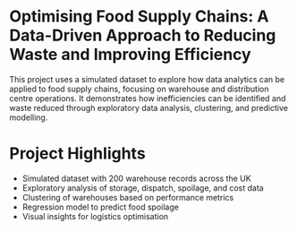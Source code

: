 
# Optimising Food Supply Chains: A Data-Driven Approach to Reducing Waste and Improving Efficiency

This project uses a simulated dataset to explore how data analytics can be applied to food supply chains, focusing on warehouse and distribution centre operations. It demonstrates how inefficiencies can be identified and waste reduced through exploratory data analysis, clustering, and predictive modelling.

# Project Highlights
- Simulated dataset with 200 warehouse records across the UK
- Exploratory analysis of storage, dispatch, spoilage, and cost data
- Clustering of warehouses based on performance metrics
- Regression model to predict food spoilage
- Visual insights for logistics optimisation



